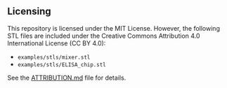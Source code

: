 



## Licensing

This repository is licensed under the MIT License. However, the following STL files are included under the Creative Commons Attribution 4.0 International License (CC BY 4.0):

- `examples/stls/mixer.stl`
- `examples/stls/ELISA_chip.stl`

See the [ATTRIBUTION.md](ATTRIBUTION.md) file for details.